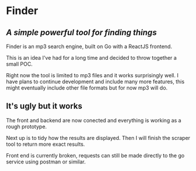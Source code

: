 # Finder
## _A simple powerful tool for finding things_

Finder is an mp3 search engine, built on Go with a ReactJS frontend.

This is an idea I've had for a long time and decided to throw together a small POC.

Right now the tool is limited to mp3 files and it works surprisingly well. I have plans to continue development and include many more features, this might eventually include other file formats but for now mp3 will do.

## It's ugly but it works

The front and backend are now conected and everything is working as a rough prototype.

Next up is to tidy how the results are displayed. Then I will finish the scraper tool to return more exact results.

Front end is currently broken, requests can still be made directly to the go service using postman or similar.
